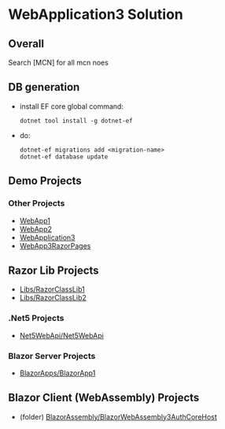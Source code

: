 # WebApplication3 Solution

## Overall

Search [MCN] for all mcn noes

## DB generation

- install EF core global command:
  ```
  dotnet tool install -g dotnet-ef
  ```
- do:
  ```
  dotnet-ef migrations add <migration-name>
  dotnet-ef database update
  ```

## Demo Projects

### Other Projects

- [WebApp1](WebApp1/README.md)
- [WebApp2](WebApp2/README.md)
- [WebApplication3](WebApplication3/README.md)
- [WebApp3RazorPages](WebApp3RazorPages/README.md)

## Razor Lib Projects

- [Libs/RazorClassLib1](RazorClassLib1/README.md)
- [Libs/RazorClassLib2](RazorClassLib2/README.md)

### .Net5 Projects

- [Net5WebApi/Net5WebApi](Net5WebApi/README.md)

### Blazor Server Projects

- [BlazorApps/BlazorApp1](BlazorApp1/README.md)

## Blazor Client (WebAssembly) Projects

- (folder) [BlazorAssembly/BlazorWebAssembly3AuthCoreHost](BlazorWebAssembly3AuthCoreHost/README.md)

